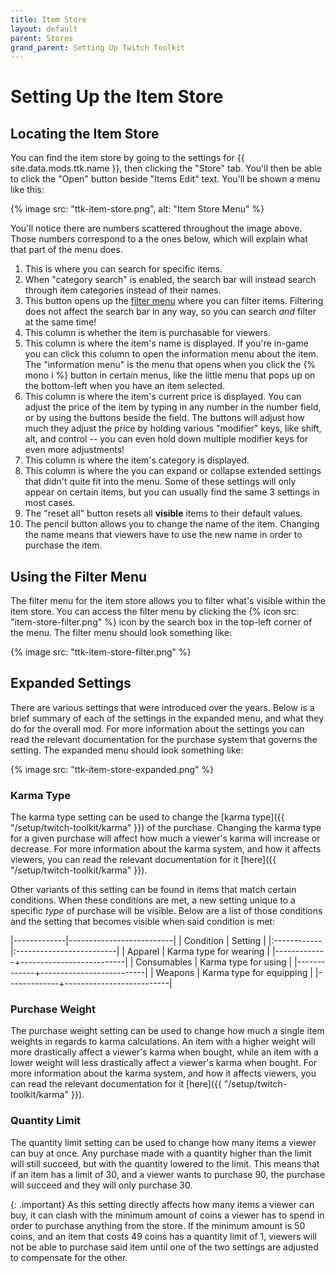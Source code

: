 ```yaml
---
title: Item Store
layout: default
parent: Stores
grand_parent: Setting Up Twitch Toolkit
---
```


# Setting Up the Item Store

## Locating the Item Store

You can find the item store by going to the settings for
{{ site.data.mods.ttk.name }}, then clicking the "Store" tab. You'll then be
able to click the "Open" button beside "Items Edit" text. You'll be shown a menu
like this:

{% image src: "ttk-item-store.png", alt: "Item Store Menu" %}

You'll notice there are numbers scattered throughout the image above. Those
numbers correspond to a the ones below, which will explain what that part of the
menu does.

1. This is where you can search for specific items.
2. When "category search" is enabled, the search bar will instead search through
item categories instead of their names.
3. This button opens up the [filter menu](#using-the-filter-menu) where you can
filter items. Filtering does not affect the search bar in any way, so you
can search *and* filter at the same time!
4. This column is whether the item is purchasable for viewers.
5. This column is where the item's name is displayed. If you're in-game you can
click this column to open the information menu about the item. The
"information menu" is the menu that opens when you click the
{% mono i %} button in certain menus, like the little menu that pops up on
the bottom-left when you have an item selected.
6. This column is where the item's current price is displayed. You can adjust
the price of the item by typing in any number in the number field, or by
using the buttons beside the field. The buttons will adjust how much they
adjust the price by holding various "modifier" keys, like shift, alt, and
control -- you can even hold down multiple modifier keys for even more
adjustments!
7. This column is where the item's category is displayed.
8. This column is where the you can expand or collapse extended settings that
didn't quite fit into the menu. Some of these settings will only appear on
certain items, but you can usually find the same 3 settings in most cases.
9. The "reset all" button resets all **visible** items to their default values.
10. The pencil button allows you to change the name of the item. Changing the
name means that viewers have to use the new name in order to purchase the
item.

## Using the Filter Menu

The filter menu for the item store allows you to filter what's visible within
the item store. You can access the filter menu by clicking the
{% icon src: "item-store-filter.png" %} icon by the search box in the top-left
corner of the menu. The filter menu should look something like:

{% image src: "ttk-item-store-filter.png" %}

## Expanded Settings

There are various settings that were introduced over the years. Below is a brief
summary of each of the settings in the expanded menu, and what they do for the
overall mod. For more information about the settings you can read the relevant
documentation for the purchase system that governs the setting. The expanded
menu should look something like:

{% image src: "ttk-item-store-expanded.png" %}

### Karma Type

The karma type setting can be used to change the
[karma type]({{ "/setup/twitch-toolkit/karma" }}) of the purchase. Changing the
karma type for a given purchase will affect how much a viewer's karma will
increase or decrease. For more information about the karma system, and how it
affects viewers, you can read the relevant documentation for it
[here]({{ "/setup/twitch-toolkit/karma" }}).

Other variants of this setting can be found in items that match certain
conditions. When these conditions are met, a new setting unique to a specific
*type* of purchase will be visible. Below are a list of those conditions and the
setting that becomes visible when said condition is met:

|-------------|--------------------------|
| Condition   | Setting                  |
|:------------|:-------------------------|
| Apparel     | Karma type for wearing   |
|-------------+--------------------------|
| Consumables | Karma type for using     |
|-------------+--------------------------|
| Weapons     | Karma type for equipping |
|-------------+--------------------------|

### Purchase Weight

The purchase weight setting can be used to change how much a single item weights
in regards to karma calculations. An item with a higher weight will more
drastically affect a viewer's karma when bought, while an item with a lower
weight will less drastically affect a viewer's karma when bought. For more
information about the karma system, and how it affects viewers, you can read the
relevant documentation for it [here]({{ "/setup/twitch-toolkit/karma" }}).

### Quantity Limit

The quantity limit setting can be used to change how many items a viewer can buy
at once. Any purchase made with a quantity higher than the limit will still
succeed, but with the quantity lowered to the limit. This means that if an item
has a limit of 30, and a viewer wants to purchase 90, the purchase will succeed
and they will only purchase 30.

{: .important}
As this setting directly affects how many items a viewer can buy, it can clash
with the minimum amount of coins a viewer has to spend in order to purchase
anything from the store. If the minimum amount is 50 coins, and an item that
costs 49 coins has a quantity limit of 1, viewers will not be able to purchase
said item until one of the two settings are adjusted to compensate for the
other.

